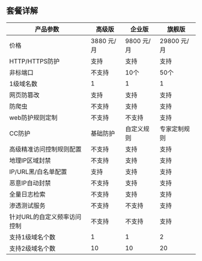 ## **套餐详解**

| 产品参数                    | 高级版     | 企业版     | 旗舰版       |
| --------------------------- | ---------- | ---------- | ------------ |
| 价格                        | 3880 元/月 | 9800 元/月   | 29800 元/月     |
| HTTP/HTTPS防护              | 支持       | 支持       | 支持         |
| 非标端口                    | 不支持     | 10个       | 50个         |
| 1级域名数                   | 1          | 1          | 1            |
| 网页防篡改                  | 支持       | 支持       | 支持         |
| 防爬虫                      | 不支持     | 支持       | 支持         |
| web防护规则定制             | 不支持     | 不支持     | 支持         |
| CC防护                      | 基础防护   | 自定义规则 | 专家定制规则 |
| 高级精准访问控制规则配置    | 不支持     | 支持       | 支持         |
| 地理IP区域封禁              | 不支持     | 支持       | 支持         |
| IP/URL黑/白名单配置         | 支持       | 支持       | 支持         |
| 恶意IP自动封禁              | 不支持     | 支持       | 支持         |
| 全量日志检索                | 不支持     | 支持       | 支持         |
| 渗透测试服务                | 不支持     | 不支持     | 支持         |
| 针对URL的自定义频率访问控制 | 不支持     | 不支持     | 支持         |
| 支持1级域名个数             | 1          | 1          | 2            |
| 支持2级域名个数             | 10          | 10         | 20           |

 
